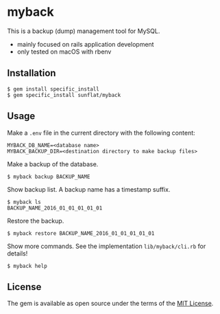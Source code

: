 # myback

This is a backup (dump) management tool for MySQL.

- mainly focused on rails application development
- only tested on macOS with rbenv

## Installation

```
$ gem install specific_install
$ gem specific_install sunflat/myback
```

## Usage

Make a `.env` file in the current directory with the following content:

```
MYBACK_DB_NAME=<database name>
MYBACK_BACKUP_DIR=<destination directory to make backup files>
```

Make a backup of the database.

```
$ myback backup BACKUP_NAME
```

Show backup list. A backup name has a timestamp suffix.

```
$ myback ls
BACKUP_NAME_2016_01_01_01_01_01
```

Restore the backup.

```
$ myback restore BACKUP_NAME_2016_01_01_01_01_01
```

Show more commands. See the implementation `lib/myback/cli.rb` for details!

```
$ myback help
```

## License

The gem is available as open source under the terms of the [MIT License](http://opensource.org/licenses/MIT).

